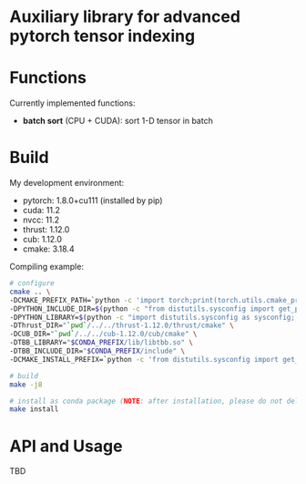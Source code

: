 # Auxiliary library for advanced pytorch tensor indexing


# Functions

Currently implemented functions:
- **batch sort** (CPU + CUDA): sort 1-D tensor in batch

# Build

My development environment:
- pytorch: 1.8.0+cu111 (installed by pip)
- cuda: 11.2
- nvcc: 11.2
- thrust: 1.12.0
- cub: 1.12.0
- cmake: 3.18.4

Compiling example:
```bash
# configure
cmake .. \
-DCMAKE_PREFIX_PATH=`python -c 'import torch;print(torch.utils.cmake_prefix_path)'` \
-DPYTHON_INCLUDE_DIR=$(python -c "from distutils.sysconfig import get_python_inc; print(get_python_inc())")  \
-DPYTHON_LIBRARY=$(python -c "import distutils.sysconfig as sysconfig; print(sysconfig.get_config_var('LIBDIR'))") \
-DThrust_DIR="`pwd`/../../thrust-1.12.0/thrust/cmake" \
-DCUB_DIR="`pwd`/../../cub-1.12.0/cub/cmake" \
-DTBB_LIBRARY="$CONDA_PREFIX/lib/libtbb.so" \
-DTBB_INCLUDE_DIR="$CONDA_PREFIX/include" \
-DCMAKE_INSTALL_PREFIX=`python -c 'from distutils.sysconfig import get_python_lib; print(get_python_lib())'`

# build
make -j8

# install as conda package (NOTE: after installation, please do not delete the folder)
make install
```

# API and Usage

TBD
